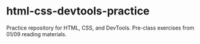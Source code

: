 # html-css-devtools-practice
Practice repository for HTML, CSS, and DevTools.
Pre-class exercises from 01/09 reading materials.

